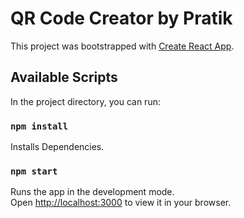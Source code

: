 # QR Code Creator by Pratik

This project was bootstrapped with [Create React App](https://github.com/facebook/create-react-app).

## Available Scripts

In the project directory, you can run:

### `npm install`

Installs Dependencies.

### `npm start`

Runs the app in the development mode.\
Open [http://localhost:3000](http://localhost:3000) to view it in your browser.

